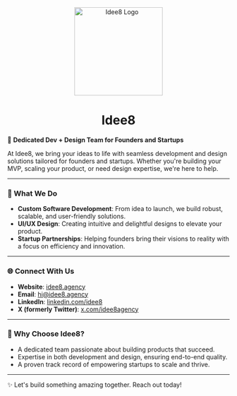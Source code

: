 <div align="center">
  <img src="https://avatars.githubusercontent.com/u/196439373?s=200&v=4" alt="Idee8 Logo" width="200" />
</div>

<div align="center">
  <h1>Idee8</h1>
</div>

🚀 **Dedicated Dev + Design Team for Founders and Startups**

At Idee8, we bring your ideas to life with seamless development and design solutions tailored for founders and startups. Whether you're building your MVP, scaling your product, or need design expertise, we're here to help.

---

### 🌟 What We Do
- **Custom Software Development**: From idea to launch, we build robust, scalable, and user-friendly solutions.
- **UI/UX Design**: Creating intuitive and delightful designs to elevate your product.
- **Startup Partnerships**: Helping founders bring their visions to reality with a focus on efficiency and innovation.

---

### 🌐 Connect With Us
- **Website**: [idee8.agency](https://idee8.agency)
- **Email**: [hi@idee8.agency](mailto:hi@idee8.agency)
- **LinkedIn**: [linkedin.com/idee8](https://linkedin.com/idee8)
- **X (formerly Twitter)**: [x.com/idee8agency](https://x.com/idee8agency)

---

### 🌟 Why Choose Idee8?
- A dedicated team passionate about building products that succeed.
- Expertise in both development and design, ensuring end-to-end quality.
- A proven track record of empowering startups to scale and thrive.

---

✨ Let's build something amazing together. Reach out today!
